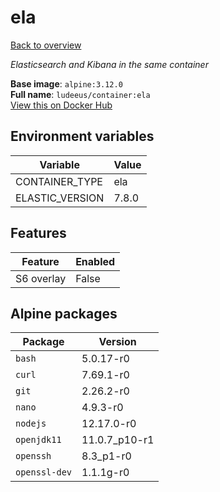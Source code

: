 # ela

[Back to overview](../index.md)

_Elasticsearch and Kibana in the same container_

**Base image**: `alpine:3.12.0`  
**Full name**: `ludeeus/container:ela`  
[View this on Docker Hub](https://hub.docker.com/r/ludeeus/container/tags?page=1&name=ela)

## Environment variables

Variable | Value 
-- | --
CONTAINER_TYPE | ela
ELASTIC_VERSION | 7.8.0

## Features

Feature | Enabled 
-- | --
S6 overlay | False

## Alpine packages

Package | Version 
-- | --
`bash` | 5.0.17-r0
`curl` | 7.69.1-r0
`git` | 2.26.2-r0
`nano` | 4.9.3-r0
`nodejs` | 12.17.0-r0
`openjdk11` | 11.0.7_p10-r1
`openssh` | 8.3_p1-r0
`openssl-dev` | 1.1.1g-r0
